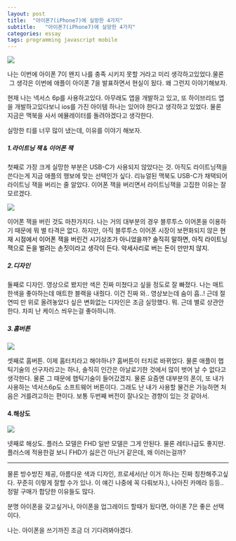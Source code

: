 ```yaml
---
layout: post
title:  "아이폰7(iPhone7)에 실망한 4가지"
subtitle:   "아이폰7(iPhone7)에 실망한 4가지"
categories: essay
tags: programming javascript mobile
---
```


[![](http://postfiles2.naver.net/20161001_65/zooqzqz_1475314041232vNLOc_PNG/iphone.PNG?type=w773)](#) 

나는 이번에 아이폰 7이 왠지 나를 충족 시키지 못할 거라고 미리 생각하고있었다.물론  그 생각은 이번에 애플이 아이폰 7을 발표하면서 현실이 됬다. 왜 그런지 이야기해보자.  

현재 나는 넥서스 6p를 사용하고있다. 아무래도 앱을 개발하고 있고, 또 하이브리드 앱을 개발하고있다보니 ios를 가진 아이템 하나는 있어야 한다고 생각하고 있었다. 물론 지금은 맥북을 사서 에뮬레이터를 돌려야겠다고 생각한다.  

실망한 티를 너무 많이 냈는데, 이유를 이야기 해보자.  

##### 1.라이트닝 잭 & 이어폰 잭

첫째로 가장 크게 실망한 부분은 USB-C가 사용되지 않았다는 것. 아직도 라이트닝잭을 쓴다는게 지금 애플의 행보에 맞는 선택인가 싶다. 리뉴얼된 맥북도 USB-C가 채택되어 라이트닝 잭을 버리는 줄 알았다. 이어폰 잭을 버리면서 라이트닝잭을 고집한 이유는 잘 모르겠다.

[![](http://postfiles14.naver.net/20161001_237/zooqzqz_1475314290529TX0Gk_PNG/lightning.PNG?type=w773)](#)

이어폰 잭을 버린 것도 마찬가지다. 나는 거의 대부분의 경우 블루투스 이어폰을 이용하기 때문에 뭐 별 타격은 없다. 하지만, 아직 블루투스 이어폰 시장이 보편화되지 않은<span class="Apple-converted-space"> </span></span><span style="color: rgb(0, 0, 0);">현재 시점에서 이어폰 잭을 버린건 시기상조가 아니었을까? 솔직히 말하면, 아직 라이트닝 잭으로 돈을 벌려는 손짓이라고 생각이 든다. 악세사리로 버는 돈이 만만치 않지.

##### 2.디자인

둘째로 디자인. 영상으로 봤지만 색은 진짜 미쳤다고 싶을 정도로 잘 빠졌다. 나는 매트한색을 좋아하는데 매트한 블랙을 내줬다. 이건 진짜 와.. 영상보는데 숨이 흡..! 근데 절연띠 만 위로 올려놓았다 싶은 변화없는 디자인은 조금 실망했다. 뭐. 근데 별로 상관안한다. 차피 난 케이스 씌우는걸 좋아하니까.

##### 3.홈버튼

[![](http://postfiles14.naver.net/20161001_285/zooqzqz_1475314310494gUTCb_PNG/hometouch.PNG?type=w773)](#)

셋째로 홈버튼. 이제 홈터치라고 해야하나? 홈버튼이 터치로 바뀌었다. 물론 애플이 햅틱기술의 선구자라고는 하나, 솔직히 인간은 아날로기한 것에서 많이 벗어 날 수 없다고 생각한다. 물론 그 때문에 햅틱기술이 들어갔겠지. 물론 요즘엔 대부분의 폰이, 또 내가 사용하는 넥서스6p도 소프트웨어 버튼이다. 그래도 난 내가 사용할 물건은 가능하면 처음은 거를려고하는 편이다. 보통 두번째 버전이 잘나오는 경향이 있는 것 같아서.

#### 4.해상도

[![](http://postfiles3.naver.net/20161001_162/zooqzqz_1475314332535vXI89_PNG/display.PNG?type=w773)](#)

넷째로 해상도. 플러스 모델은 FHD 일반 모델은 그게 안된다. 물론 레티나급도 좋지만. 플러스에 적용한걸 보니 FHD가 싫은건 아닌거 같은데, 왜 이러는걸까?

---

물론 방수방진 제공, 아름다운 색과 디자인, 프로세서(난 이거 하나는 진짜 칭찬해주고싶다. 꾸준히 이렇게 잘할 수가 있나. 이 얘긴 나중에 꼭 다뤄보자.), 나아진 카메라 등등.. 정말 구매가 합당한 이유들도 많다.

분명 아이폰을 갖고싶거나, 아이폰을 업그레이드 할때가 됬다면, 아이폰 7은 좋은 선택이다.

나는. 아이폰을 쓰기까진 조금 더 기다려봐야겠다.